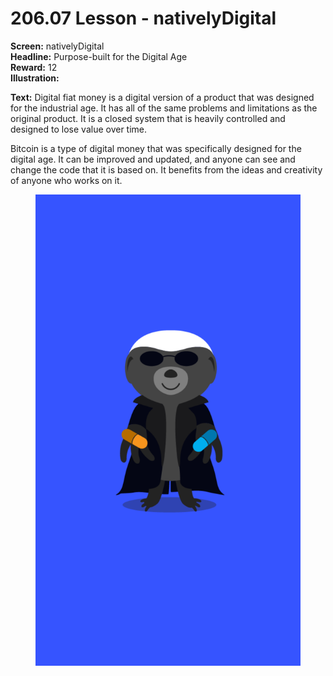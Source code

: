 # 206.07 Lesson - nativelyDigital

**Screen:** nativelyDigital\
**Headline:** Purpose-built for the Digital Age\
**Reward:** 12\
**Illustration:**

**Text:** Digital fiat money is a digital version of a product that was designed for the industrial age. It has all of the same problems and limitations as the original product. It is a closed system that is heavily controlled and designed to lose value over time.&#x20;

Bitcoin is a type of digital money that was specifically designed for the digital age. It can be improved and updated, and anyone can see and change the code that it is based on. It benefits from the ideas and creativity of anyone who works on it.

<figure><img src="../.gitbook/assets/206-07.png" alt=""><figcaption></figcaption></figure>
